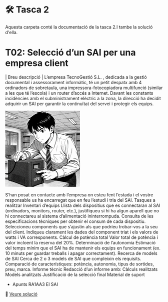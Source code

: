 # 🛠️ Tasca 2

Aquesta carpeta conté la documentació de la tasca 2.I tambe la solució d'ella.
# **T02: Selecció d’un SAI per una empresa client**

| Breu descripció |
 L’empresa TecnoGestió S.L.
 , dedicada a la gestió documental i assessorament informàtic, té un petit despatx amb 4 ordinadors de sobretaula, una impressora-fotocopiadora multifunció (similar a les que té l’escola) i un router d’accés a Internet. Davant les constants incidències amb el subministrament elèctric a la zona, la direcció ha decidit adquirir un SAI per garantir la continuïtat del servei i protegir els equips.

 ![noi amb un ordinador ENUNCIAT](img/imagen.png)
 
  S’han posat en contacte amb l’empresa on esteu fent l’estada i el vostre responsable us ha encarregat que en feu l’estudi i tria del SAI. Tasques a realitzar Inventari d’equips Llista dels dispositius que es connectaran al SAI (ordinadors, monitors, router, etc.), justifiqueu si hi ha algun aparell que no hi connectareu al sistema d’alimentació ininterrompuda. Consulta de les especificacions tècniques per obtenir el consum de cada dispositiu. Seleccioneu components que s’ajustin als que podríeu trobar-vos a la seu del client. Indiqueu clarament les dades del component triat i els valors de watts i VA corresponents. Càlcul de potència total Valor total de potència i valor incloent la reserva del 20%. Determinació de l’autonomia Estimació del temps mínim que el SAI ha de mantenir els equips en funcionament (ex. 10 minuts per guardar treballs i apagar correctament). Recerca de models de SAI Cerca de 2 o 3 models de SAI que compleixin els requisits. Comparació de característiques: potència, autonomia, tipus de sortides, preu, marca. Informe tècnic Redacció d’un informe amb:  Càlculs realitzats Models analitzats Justificació de la selecció final Material de suport 
  
  -	Apunts RA1AA3 El SAI 

📄 [Veure solució](./solucio.md)
